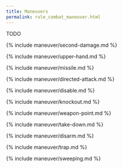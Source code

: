 ```yaml
---
title: Maneuvers
permalink: rule_combat_maneuver.html
---
```


TODO

{% include maneuver/second-damage.md %}

{% include maneuver/upper-hand.md %}

{% include maneuver/missile.md %}

{% include maneuver/directed-attack.md %}

{% include maneuver/disable.md %}

{% include maneuver/knockout.md %}

{% include maneuver/weapon-point.md %}

{% include maneuver/take-down.md %}

{% include maneuver/disarm.md %}

{% include maneuver/trap.md %}

{% include maneuver/sweeping.md %}